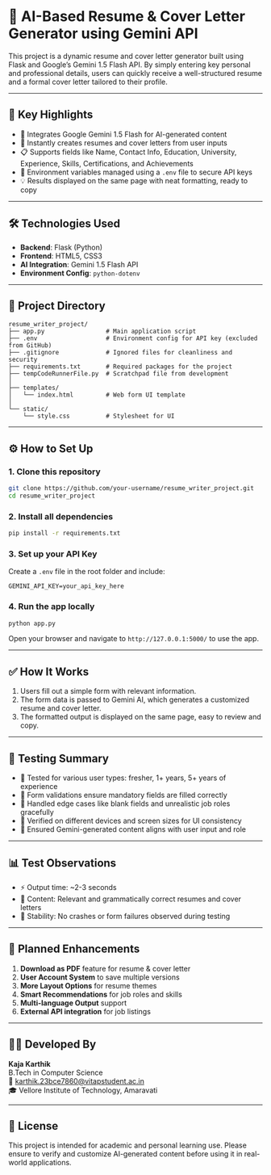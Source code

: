 # 📄 AI-Based Resume & Cover Letter Generator using Gemini API

This project is a dynamic resume and cover letter generator built using Flask and Google’s Gemini 1.5 Flash API. By simply entering key personal and professional details, users can quickly receive a well-structured resume and a formal cover letter tailored to their profile.

---

## 🚀 Key Highlights

- 🤖 Integrates Google Gemini 1.5 Flash for AI-generated content  
- 📝 Instantly creates resumes and cover letters from user inputs  
- 📋 Supports fields like Name, Contact Info, Education, University, Experience, Skills, Certifications, and Achievements  
- 🔐 Environment variables managed using a `.env` file to secure API keys  
- 💡 Results displayed on the same page with neat formatting, ready to copy

---

## 🛠️ Technologies Used

- **Backend**: Flask (Python)  
- **Frontend**: HTML5, CSS3  
- **AI Integration**: Gemini 1.5 Flash API  
- **Environment Config**: `python-dotenv`

---

## 📂 Project Directory

```text
resume_writer_project/
├── app.py                 # Main application script
├── .env                   # Environment config for API key (excluded from GitHub)
├── .gitignore             # Ignored files for cleanliness and security
├── requirements.txt       # Required packages for the project
├── tempCodeRunnerFile.py  # Scratchpad file from development
│
├── templates/
│   └── index.html         # Web form UI template
│
└── static/
    └── style.css          # Stylesheet for UI
```

---

## ⚙️ How to Set Up

### 1. Clone this repository

```bash
git clone https://github.com/your-username/resume_writer_project.git
cd resume_writer_project
```

### 2. Install all dependencies

```bash
pip install -r requirements.txt
```

### 3. Set up your API Key

Create a `.env` file in the root folder and include:

```env
GEMINI_API_KEY=your_api_key_here
```

### 4. Run the app locally

```bash
python app.py
```

Open your browser and navigate to `http://127.0.0.1:5000/` to use the app.

---

## ✅ How It Works

1. Users fill out a simple form with relevant information.  
2. The form data is passed to Gemini AI, which generates a customized resume and cover letter.  
3. The formatted output is displayed on the same page, easy to review and copy.

---

## 🧪 Testing Summary

- 🔹 Tested for various user types: fresher, 1+ years, 5+ years of experience  
- 🔹 Form validations ensure mandatory fields are filled correctly  
- 🔹 Handled edge cases like blank fields and unrealistic job roles gracefully  
- 🔹 Verified on different devices and screen sizes for UI consistency  
- 🔹 Ensured Gemini-generated content aligns with user input and role

---

## 📊 Test Observations

- ⚡ Output time: ~2-3 seconds  
- 📌 Content: Relevant and grammatically correct resumes and cover letters  
- 🧱 Stability: No crashes or form failures observed during testing

---

## 🌟 Planned Enhancements

1. **Download as PDF** feature for resume & cover letter  
2. **User Account System** to save multiple versions  
3. **More Layout Options** for resume themes  
4. **Smart Recommendations** for job roles and skills  
5. **Multi-language Output** support  
6. **External API integration** for job listings

---

## 👨‍💻 Developed By

**Kaja Karthik**  
B.Tech in Computer Science   
📧 karthik.23bce7860@vitapstudent.ac.in  
🎓 Vellore Institute of Technology, Amaravati

---

## 📄 License

This project is intended for academic and personal learning use. Please ensure to verify and customize AI-generated content before using it in real-world applications.
